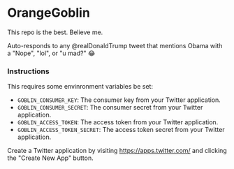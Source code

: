 # OrangeGoblin
This repo is the best. Believe me. 

Auto-responds to any @realDonaldTrump tweet that mentions Obama with a "Nope", "lol", or "u mad?" :joy:

### Instructions
This requires some envinronment variables be set: 

* `GOBLIN_CONSUMER_KEY`: The consumer key from your Twitter application.
* `GOBLIN_CONSUMER_SECRET`: The consumer secret from your Twitter application.
* `GOBLIN_ACCESS_TOKEN`: The access token from your Twitter application.
* `GOBLIN_ACCESS_TOKEN_SECRET`: The access token secret from your Twitter application. 

Create a Twitter application by visiting https://apps.twitter.com/ and clicking the "Create New App" button. 
